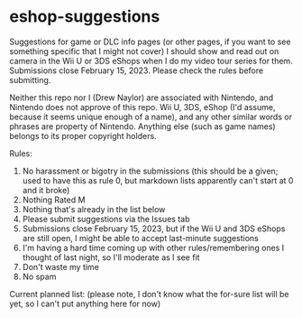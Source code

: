 # eshop-suggestions
Suggestions for game or DLC info pages (or other pages, if you want to see something specific that I might not cover) I should show and read out on camera in the Wii U or 3DS eShops when I do my video tour series for them. Submissions close February 15, 2023. Please check the rules before submitting.

Neither this repo nor I (Drew Naylor) are associated with Nintendo, and Nintendo does not approve of this repo. Wii U, 3DS, eShop (I'd assume, because it seems unique enough of a name), and any other similar words or phrases are property of Nintendo. Anything else (such as game names) belongs to its proper copyright holders.

Rules:
1. No harassment or bigotry in the submissions (this should be a given; used to have this as rule 0, but markdown lists apparently can't start at 0 and it broke)
2. Nothing Rated M
3. Nothing that's already in the list below
4. Please submit suggestions via the Issues tab
5. Submissions close February 15, 2023, but if the Wii U and 3DS eShops are still open, I might be able to accept last-minute suggestions
6. I'm having a hard time coming up with other rules/remembering ones I thought of last night, so I'll moderate as I see fit
7. Don't waste my time
8. No spam

Current planned list:
(please note, I don't know what the for-sure list will be yet, so I can't put anything here for now)
